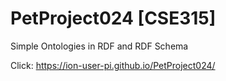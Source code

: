 # PetProject024 [CSE315]
Simple Ontologies in RDF and RDF Schema

Click: https://ion-user-pi.github.io/PetProject024/
